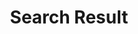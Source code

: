 ---
financial_year: 2016-17
slug: search-result
layout: search-result
years:
- [2015-16, /2015-16/search-result, link]
- [2016-17, /2016-17/search-result, active]
- [2017-18, /2017-18/search-result, link]
active: search-result
title: Search Result
nested: false
---